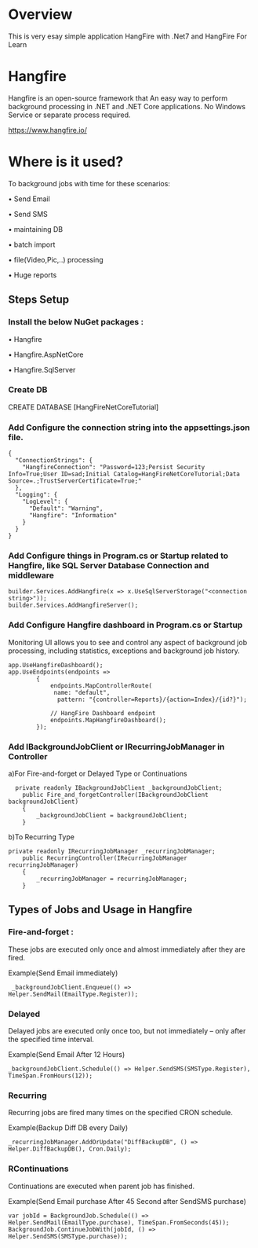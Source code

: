# Overview
This is very esay simple application HangFire with  .Net7 and HangFire For Learn

# Hangfire
   Hangfire is an open-source framework that  An easy way to perform background processing in .NET and .NET Core applications. No Windows Service or separate process required.
   
https://www.hangfire.io/

# Where is it used?
To background jobs with time for these scenarios:

•	Send Email 

•	Send SMS

•	maintaining  DB

•	batch import 

•	file(Video,Pic,..) processing

•	Huge reports

## Steps Setup

### Install the below NuGet packages :
•	Hangfire

•	Hangfire.AspNetCore

•	Hangfire.SqlServer

### Create DB

CREATE DATABASE [HangFireNetCoreTutorial]

### Add Configure the connection string into the appsettings.json file.
```
{
  "ConnectionStrings": {
    "HangfireConnection": "Password=123;Persist Security Info=True;User ID=sad;Initial Catalog=HangFireNetCoreTutorial;Data Source=.;TrustServerCertificate=True;"
  },
  "Logging": {
    "LogLevel": {
      "Default": "Warning",
      "Hangfire": "Information"
    }
  }
}
```

### Add Configure things in Program.cs or Startup related to Hangfire, like SQL Server Database Connection and middleware
```
builder.Services.AddHangfire(x => x.UseSqlServerStorage("<connection string>"));
builder.Services.AddHangfireServer();
```
###  Add Configure Hangfire dashboard in Program.cs or Startup

Monitoring UI allows you to see and control any aspect of background job processing, including statistics, exceptions and background job history.
```
app.UseHangfireDashboard();
app.UseEndpoints(endpoints =>
        {
            endpoints.MapControllerRoute(
             name: "default",
              pattern: "{controller=Reports}/{action=Index}/{id?}");

            // HangFire Dashboard endpoint
            endpoints.MapHangfireDashboard();
        });
```
### Add IBackgroundJobClient  or  IRecurringJobManager in Controller

a)For  Fire-and-forget or Delayed Type or  Continuations
```
  private readonly IBackgroundJobClient _backgroundJobClient;
    public Fire_and_forgetController(IBackgroundJobClient backgroundJobClient)
    {
        _backgroundJobClient = backgroundJobClient;
    }
```
b)To  Recurring Type
```
private readonly IRecurringJobManager _recurringJobManager;
    public RecurringController(IRecurringJobManager recurringJobManager)
    {
        _recurringJobManager = recurringJobManager;
    }
```

## Types of Jobs and Usage in Hangfire

### Fire-and-forget : 
These jobs are executed only once and almost immediately after they are fired.

Example(Send Email immediately)
```
 _backgroundJobClient.Enqueue(() => Helper.SendMail(EmailType.Register));
```
### Delayed 
Delayed jobs are executed only once too, but not immediately – only after the specified time interval.

Example(Send Email After 12 Hours)
```
_backgroundJobClient.Schedule(() => Helper.SendSMS(SMSType.Register), TimeSpan.FromHours(12));
```
### Recurring 
Recurring jobs are fired many times on the specified CRON schedule.

  Example(Backup Diff DB every Daily)
```
_recurringJobManager.AddOrUpdate("DiffBackupDB", () => Helper.DiffBackupDB(), Cron.Daily);
```

### RContinuations 
Continuations are executed when parent job has finished.

Example(Send Email purchase After 45 Second after SendSMS purchase)
```
var jobId = BackgroundJob.Schedule(() => Helper.SendMail(EmailType.purchase), TimeSpan.FromSeconds(45));
BackgroundJob.ContinueJobWith(jobId, () => Helper.SendSMS(SMSType.purchase));
```


